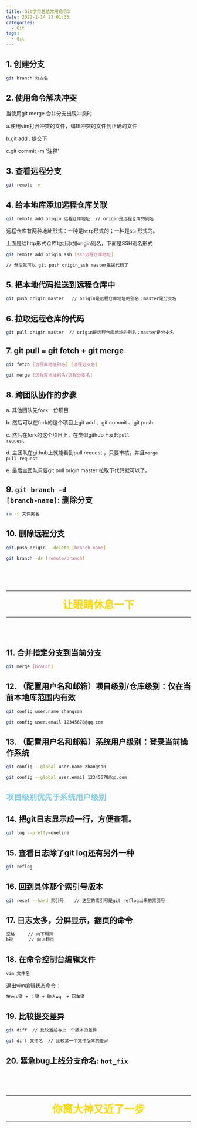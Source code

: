 ```yaml
---
title: Git学习总结常用命令3
date: 2022-1-14 23:01:35
categories:
  - Git
tags:
  - Git
---
```


## 1. 创建分支
```bash
git branch 分支名
```

## 2. 使用命令解决冲突

当使用git merge 合并分支出现冲突时

a.使用vim打开冲突的文件，编辑冲突的文件到正确的文件

b.git add . 提交下

c.git commit -m '注释'


## 3. 查看远程分支
```bash
git remote -v
```

<!-- more -->

## 4. 给本地库添加远程仓库关联
```bash
git remote add origin 远程仓库地址  // origin是远程仓库的别名
```
远程仓库有两种地址形式：一种是<code>http</code>形式的；一种是<code>SSH</code>形式的。

上面是给http形式仓库地址添加origin别名，下面是SSH别名形式
```bash
git remote add origin_ssh [ssh远程仓库地址]

// 然后就可以 git push origin_ssh master推送代码了
```

## 5. 把本地代码推送到远程仓库中

```bash
git push origin master   // origin是远程仓库地址的别名；master是分支名
```

## 6. 拉取远程仓库的代码

```bash
git pull origin master  // origin是远程仓库地址的别名；master是分支名
```

## 7. git pull = git fetch + git merge
```bash
git fetch [远程库地址别名] [远程分支名]

git merge [远程库地址别名/远程分支名]
```

## 8. 跨团队协作的步骤

a. 其他团队先<code>fork</code>一份项目

b. 然后可以在fork的这个项目上git add 、git commit 、git push

c. 然后在fork的这个项目上，在类似github上发起<code>pull request</code>

d. 主团队在github上就能看到pull request ，只要审核，并且<code>merge pull request</code>

e. 最后主团队只要git pull origin master 拉取下代码就可以了。

## 9. <code>git branch -d [branch-name]</code>: 删除分支
```bash
rm -r 文件夹名
```

## 10. 删除远程分支
```bash
git push origin --delete [branch-name]

git branch -dr [remote/branch]
```

<hr  color="pink" style="margin: 80px 0 15px;"/>
<div style="color: gold;font-weight: bold;text-align: center;font-size: 28px;">让眼睛休息一下</div>
<hr  color="pink" style="margin: 15px 0 80px;"/>

## 11. 合并指定分支到当前分支
```bash
git merge [branch]
```

## 12. （配置用户名和邮箱）项目级别/仓库级别：仅在当前本地库范围内有效

```bash
git config user.name zhangsan

git config user.email 12345678@qq.com
```

## 13. （配置用户名和邮箱）系统用户级别：登录当前操作系统

```bash
git config --global user.name zhangsan

git config --global user.email 12345678@qq.com
```

## <font color="skyblue">项目级别优先于系统用户级别</font>

## 14. 把git日志显示成一行，方便查看。

```bash
git log --pretty=oneline
```

## 15. 查看日志除了git log还有另外一种

```bash
git reflog
```

## 16. 回到具体那个索引号版本

```bash
git reset --hard 索引号    // 这里的索引号是git reflog出来的索引号
```

## 17. 日志太多，分屏显示，翻页的命令

```bash
空格     // 向下翻页
b键      // 向上翻页
```

## 18. 在命令控制台编辑文件

```bash
vim 文件名
```
退出vim编辑状态命令：
```bash
按esc键 + ：键 + 输入wq  + 回车键
```

## 19. 比较提交差异

```bash
git diff  // 比较当前与上一个版本的差异

git diff 文件名  // 比较某一个文件版本的差异
```

## 20. 紧急bug上线分支命名: <code>hot_fix</code>

<hr  color="pink" style="margin: 80px 0 15px;"/>
<div style="color: gold;font-weight: bold;text-align: center;font-size: 28px;">你离大神又近了一步</div>
<hr  color="pink" style="margin: 15px 0 80px;"/>







